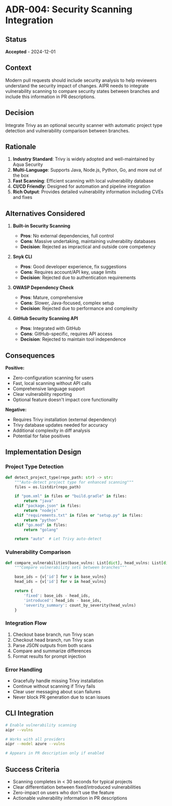 # ADR-004: Security Scanning Integration

## Status
**Accepted** - 2024-12-01

## Context
Modern pull requests should include security analysis to help reviewers understand the security impact of changes. AIPR needs to integrate vulnerability scanning to compare security states between branches and include this information in PR descriptions.

## Decision
Integrate Trivy as an optional security scanner with automatic project type detection and vulnerability comparison between branches.

## Rationale
1. **Industry Standard**: Trivy is widely adopted and well-maintained by Aqua Security
2. **Multi-Language**: Supports Java, Node.js, Python, Go, and more out of the box
3. **Fast Scanning**: Efficient scanning with local vulnerability database
4. **CI/CD Friendly**: Designed for automation and pipeline integration
5. **Rich Output**: Provides detailed vulnerability information including CVEs and fixes

## Alternatives Considered
1. **Built-in Security Scanning**
   - **Pros**: No external dependencies, full control
   - **Cons**: Massive undertaking, maintaining vulnerability databases
   - **Decision**: Rejected as impractical and outside core competency

2. **Snyk CLI**
   - **Pros**: Good developer experience, fix suggestions
   - **Cons**: Requires account/API key, usage limits
   - **Decision**: Rejected due to authentication requirements

3. **OWASP Dependency Check**
   - **Pros**: Mature, comprehensive
   - **Cons**: Slower, Java-focused, complex setup
   - **Decision**: Rejected due to performance and complexity

4. **GitHub Security Scanning API**
   - **Pros**: Integrated with GitHub
   - **Cons**: GitHub-specific, requires API access
   - **Decision**: Rejected to maintain tool independence

## Consequences
**Positive:**
- Zero-configuration scanning for users
- Fast, local scanning without API calls
- Comprehensive language support
- Clear vulnerability reporting
- Optional feature doesn't impact core functionality

**Negative:**
- Requires Trivy installation (external dependency)
- Trivy database updates needed for accuracy
- Additional complexity in diff analysis
- Potential for false positives

## Implementation Design

### Project Type Detection
```python
def detect_project_type(repo_path: str) -> str:
    """Auto-detect project type for enhanced scanning"""
    files = os.listdir(repo_path)

    if "pom.xml" in files or "build.gradle" in files:
        return "java"
    elif "package.json" in files:
        return "nodejs"
    elif "requirements.txt" in files or "setup.py" in files:
        return "python"
    elif "go.mod" in files:
        return "golang"

    return "auto"  # Let Trivy auto-detect
```

### Vulnerability Comparison
```python
def compare_vulnerabilities(base_vulns: List[dict], head_vulns: List[dict]) -> dict:
    """Compare vulnerability sets between branches"""

    base_ids = {v['id'] for v in base_vulns}
    head_ids = {v['id'] for v in head_vulns}

    return {
        'fixed': base_ids - head_ids,
        'introduced': head_ids - base_ids,
        'severity_summary': count_by_severity(head_vulns)
    }
```

### Integration Flow
1. Checkout base branch, run Trivy scan
2. Checkout head branch, run Trivy scan
3. Parse JSON outputs from both scans
4. Compare and summarize differences
5. Format results for prompt injection

### Error Handling
- Gracefully handle missing Trivy installation
- Continue without scanning if Trivy fails
- Clear user messaging about scan failures
- Never block PR generation due to scan issues

## CLI Integration
```bash
# Enable vulnerability scanning
aipr --vulns

# Works with all providers
aipr --model azure --vulns

# Appears in PR description only if enabled
```

## Success Criteria
- Scanning completes in < 30 seconds for typical projects
- Clear differentiation between fixed/introduced vulnerabilities
- Zero-impact on users who don't use the feature
- Actionable vulnerability information in PR descriptions
